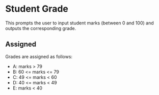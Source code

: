 # Student Grade

This prompts the user to input student marks (between 0 and 100) and outputs the corresponding grade.

## Assigned

Grades are assigned as follows:
- A: marks > 79
- B: 60 <= marks <= 79
- C: 49 <= marks < 60
- D: 40 <= marks < 49
- E: marks < 40
